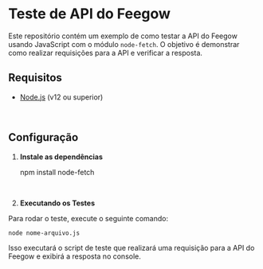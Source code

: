 # Teste de API do Feegow

Este repositório contém um exemplo de como testar a API do Feegow usando JavaScript com o módulo `node-fetch`. O objetivo é demonstrar como realizar requisições para a API e verificar a resposta.

## Requisitos

- [Node.js](https://nodejs.org/) (v12 ou superior)

<br>

## Configuração


1. **Instale as dependências**

   npm install node-fetch
   
<br>

2. **Executando os Testes**

  Para rodar o teste, execute o seguinte comando:

    node nome-arquivo.js

  Isso executará o script de teste que realizará uma requisição para a API do Feegow e exibirá a resposta no console.

